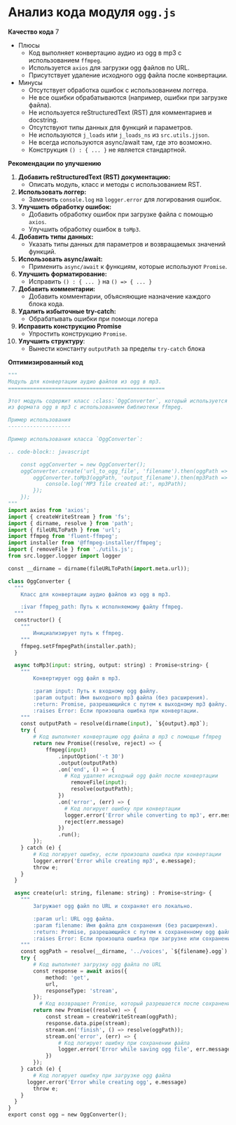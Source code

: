# Анализ кода модуля `ogg.js`

**Качество кода**
7
- Плюсы
    - Код выполняет конвертацию аудио из ogg в mp3 с использованием `ffmpeg`.
    - Используется `axios` для загрузки ogg файлов по URL.
    - Присутствует удаление исходного ogg файла после конвертации.
- Минусы
    - Отсутствует обработка ошибок с использованием логгера.
    - Не все ошибки обрабатываются (например, ошибки при загрузке файла).
    - Не используется reStructuredText (RST) для комментариев и docstring.
    - Отсутствуют типы данных для функций и параметров.
    - Не используются `j_loads` или `j_loads_ns` из `src.utils.jjson`.
    - Не всегда используются async/await там, где это возможно.
    - Конструкция `() : { ... }` не является стандартной.

**Рекомендации по улучшению**
1. **Добавить reStructuredText (RST) документацию:**
    - Описать модуль, класс и методы с использованием RST.
2. **Использовать логгер:**
    - Заменить `console.log` на `logger.error` для логирования ошибок.
3. **Улучшить обработку ошибок:**
    -  Добавить обработку ошибок при загрузке файла с помощью `axios`.
    -  Улучшить обработку ошибок в `toMp3`.
4. **Добавить типы данных:**
    - Указать типы данных для параметров и возвращаемых значений функций.
5. **Использовать async/await:**
    - Применить `async/await` к функциям, которые используют `Promise`.
6. **Улучшить форматирование:**
    -  Исправить `() : { ... }` на `() => { ... }`
7. **Добавить комментарии:**
    - Добавить комментарии, объясняющие назначение каждого блока кода.
8. **Удалить избыточные try-catch:**
    - Обрабатывать ошибки при помощи логера
9. **Исправить конструкцию Promise**
    -  Упростить конструкцию `Promise`.
10. **Улучшить структуру**:
    - Вынести константу `outputPath` за пределы `try-catch` блока

**Оптимизированный код**
```python
"""
Модуль для конвертации аудио файлов из ogg в mp3.
==================================================

Этот модуль содержит класс :class:`OggConverter`, который используется для конвертации аудио файлов
из формата ogg в mp3 с использованием библиотеки ffmpeg.

Пример использования
--------------------

Пример использования класса `OggConverter`:

.. code-block:: javascript

    const oggConverter = new OggConverter();
    oggConverter.create('url_to_ogg_file', 'filename').then(oggPath => {
        oggConverter.toMp3(oggPath, 'output_filename').then(mp3Path => {
            console.log('MP3 file created at:', mp3Path);
        });
    });
"""
import axios from 'axios';
import { createWriteStream } from 'fs';
import { dirname, resolve } from 'path';
import { fileURLToPath } from 'url';
import ffmpeg from 'fluent-ffmpeg';
import installer from '@ffmpeg-installer/ffmpeg';
import { removeFile } from './utils.js';
from src.logger.logger import logger

const __dirname = dirname(fileURLToPath(import.meta.url));

class OggConverter {
  """
    Класс для конвертации аудио файлов из ogg в mp3.

    :ivar ffmpeg_path: Путь к исполняемому файлу ffmpeg.
  """
  constructor() {
    """
        Инициализирует путь к ffmpeg.
    """
    ffmpeg.setFfmpegPath(installer.path);
  }

  async toMp3(input: string, output: string) : Promise<string> {
    """
        Конвертирует ogg файл в mp3.

        :param input: Путь к входному ogg файлу.
        :param output: Имя выходного mp3 файла (без расширения).
        :return: Promise, разрешающийся с путем к выходному mp3 файлу.
        :raises Error: Если произошла ошибка при конвертации.
    """
    const outputPath = resolve(dirname(input), `${output}.mp3`);
    try {
        # Код выполняет конвертацию ogg файла в mp3 с помощью ffmpeg
        return new Promise((resolve, reject) => {
            ffmpeg(input)
                .inputOption('-t 30')
                .output(outputPath)
                .on('end', () => {
                  # Код удаляет исходный ogg файл после конвертации
                    removeFile(input);
                    resolve(outputPath);
                })
                .on('error', (err) => {
                  # Код логирует ошибку при конвертации
                  logger.error('Error while converting to mp3', err.message);
                  reject(err.message)
                })
                .run();
        });
    } catch (e) {
        # Код логирует ошибку, если произошла ошибка при конвертации
        logger.error('Error while creating mp3', e.message);
        throw e;
    }
  }

  async create(url: string, filename: string) : Promise<string> {
    """
        Загружает ogg файл по URL и сохраняет его локально.

        :param url: URL ogg файла.
        :param filename: Имя файла для сохранения (без расширения).
        :return: Promise, разрешающийся с путем к сохраненному ogg файлу.
        :raises Error: Если произошла ошибка при загрузке или сохранении файла.
    """
    const oggPath = resolve(__dirname, '../voices', `${filename}.ogg`);
    try {
        # Код выполняет загрузку ogg файла по URL
        const response = await axios({
            method: 'get',
            url,
            responseType: 'stream',
        });
          # Код возвращает Promise, который разрешается после сохранения файла
        return new Promise((resolve) => {
            const stream = createWriteStream(oggPath);
            response.data.pipe(stream);
            stream.on('finish', () => resolve(oggPath));
            stream.on('error', (err) => {
                # Код логирует ошибку при сохранении файла
                logger.error('Error while saving ogg file', err.message)
            })
        });
    } catch (e) {
        # Код логирует ошибку при загрузке ogg файла
      logger.error('Error while creating ogg', e.message)
        throw e;
    }
  }
}
export const ogg = new OggConverter();
```